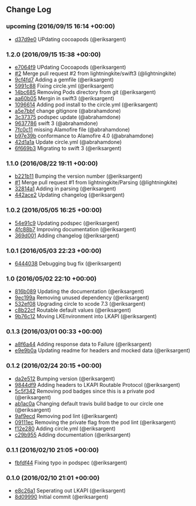 ## Change Log

### upcoming (2016/09/15 16:14 +00:00)
- [d37d9e0](https://github.com/lightningkite/LKAPI/commit/d37d9e017facfcf93344c04dafede8c1b24ceafb) UPdating cocoapods (@eriksargent)

### 1.2.0 (2016/09/15 15:38 +00:00)
- [e7064f9](https://github.com/lightningkite/LKAPI/commit/e7064f9c253a7e167d1dd0473dfc39467ad53fc3) UPdating Cocoapods (@eriksargent)
- [#2](https://github.com/LightningKite/LKAPI/pull/2) Merge pull request #2 from lightningkite/swift3 (@lightningkite)
- [9cf4fd7](https://github.com/lightningkite/LKAPI/commit/9cf4fd7e62ee95dfef411042353dc86bcaf6a0da) Adding a gemfile (@eriksargent)
- [5991c88](https://github.com/lightningkite/LKAPI/commit/5991c88fafd44618a102ffa571e0d103363db1fc) Fixing circle.yml (@eriksargent)
- [14bc685](https://github.com/lightningkite/LKAPI/commit/14bc685b8b2323b4cc091938872d8b7afb67cd2f) Removing Pods directory from git (@eriksargent)
- [aa60b05](https://github.com/lightningkite/LKAPI/commit/aa60b0579b2c30fb76ab35d7bb21428d81315937) Mergin in swift3 (@eriksargent)
- [1096614](https://github.com/lightningkite/LKAPI/commit/10966147b3e19ff7780b3475cc48d609d74c51e0) Adding pod install to the circle.yml (@eriksargent)
- [a5e7bbf](https://github.com/lightningkite/LKAPI/commit/a5e7bbf7eb886a427e8b559f76368f1052227267) change gitignore (@abrahamdone)
- [3c37375](https://github.com/lightningkite/LKAPI/commit/3c3737526ba38693165da925adeb9f7f705fe24a) podspec update (@abrahamdone)
- [9637786](https://github.com/lightningkite/LKAPI/commit/9637786628aa488254e47bbae5e4f1488ade9c40) swift 3 (@abrahamdone)
- [7fc0c11](https://github.com/lightningkite/LKAPI/commit/7fc0c11132e30a26dea47fed2019cd40587f5ee0) missing Alamofire file (@abrahamdone)
- [b97e39b](https://github.com/lightningkite/LKAPI/commit/b97e39b2e223f9924962bbb40c1afad8fe81c089) conformance to Alamofire 4.0 (@abrahamdone)
- [42d1a1a](https://github.com/lightningkite/LKAPI/commit/42d1a1ad2ab51f88f9b67fe1afe51363d8af9ab3) Update circle.yml (@abrahamdone)
- [6f669b3](https://github.com/lightningkite/LKAPI/commit/6f669b3202368247a3f19e578f224b833fafb810) Migrating to swift 3 (@eriksargent)

### 1.1.0 (2016/08/22 19:11 +00:00)
- [b221b11](https://github.com/lightningkite/LKAPI/commit/b221b1192796bbeab3ae34893a02fbb105de3a18) Bumping the version number (@eriksargent)
- [#1](https://github.com/LightningKite/LKAPI/pull/1) Merge pull request #1 from lightningkite/Parsing (@lightningkite)
- [32814a1](https://github.com/lightningkite/LKAPI/commit/32814a1df8e9e322fab20371881b369d5a007e72) Adding in parsing (@eriksargent)
- [442ace2](https://github.com/lightningkite/LKAPI/commit/442ace2a9127b6e8b326ec3838d04bd96618767a) Updating changelog (@eriksargent)

### 1.0.2 (2016/05/05 16:25 +00:00)
- [54e91c9](https://github.com/lightningkite/LKAPI/commit/54e91c986eebcd4d0ec6d8982058a6e70ec6d0c4) Updating podspec (@eriksargent)
- [4fc88b7](https://github.com/lightningkite/LKAPI/commit/4fc88b7ba50088b42eb7a7ecd24a8ba6f0b0d605) Improving documentation (@eriksargent)
- [369d001](https://github.com/lightningkite/LKAPI/commit/369d00151d0b23bb4205faaf4391fde2aab8ae4a) Adding changelog (@eriksargent)

### 1.0.1 (2016/05/03 22:23 +00:00)
- [6444038](https://github.com/lightningkite/LKAPI/commit/6444038b481408b692c166cfffd451eb3d8cbf40) Debugging bug fix (@eriksargent)

### 1.0 (2016/05/02 22:10 +00:00)
- [816b089](https://github.com/lightningkite/LKAPI/commit/816b089ec15b4602e790a7586cc850bba7132fa6) Updating the documentation (@eriksargent)
- [9ec199a](https://github.com/lightningkite/LKAPI/commit/9ec199aa5d5ff703e96361c2d0ee27a256911514) Removing unused dependency (@eriksargent)
- [532ef08](https://github.com/lightningkite/LKAPI/commit/532ef083bd792ae3f101647c1d7d7ee4caf8d003) Upgrading circle to xcode 7.3 (@eriksargent)
- [c8b22cf](https://github.com/lightningkite/LKAPI/commit/c8b22cfc899414c081dc96d03444c0cdfd762b63) Routable default values (@eriksargent)
- [9b76c12](https://github.com/lightningkite/LKAPI/commit/9b76c12f790a8289ff9280d065775215fd6f5056) Moving LKEnvironment into LKAPI (@eriksargent)

### 0.1.3 (2016/03/01 00:33 +00:00)
- [a8f6a44](https://github.com/lightningkite/LKAPI/commit/a8f6a44e35f6ed27e41c90cf12196773fc20a547) Adding response data to Failure (@eriksargent)
- [e9e9b0a](https://github.com/lightningkite/LKAPI/commit/e9e9b0a139edcb5ead15e13a5f50435d2791c932) Updating readme for headers and mocked data (@eriksargent)

### 0.1.2 (2016/02/24 20:15 +00:00)
- [da2e512](https://github.com/lightningkite/LKAPI/commit/da2e51212a27542f3ec04e2142d216c1f1bfb78e) Bumping version (@eriksargent)
- [9844df9](https://github.com/lightningkite/LKAPI/commit/9844df922003c2e5708ed87f3ff750423fd3bdff) Adding headers to LKAPI Routable Protocol (@eriksargent)
- [5c5f342](https://github.com/lightningkite/LKAPI/commit/5c5f342aee8a95ce32751c90989084dc0fa4c523) Removing pod badges since this is a private pod (@eriksargent)
- [ab1ac0a](https://github.com/lightningkite/LKAPI/commit/ab1ac0aca61ccf81b3ffc4a70598e55cb543846a) Changing default travis build badge to our circle one (@eriksargent)
- [9af9ecd](https://github.com/lightningkite/LKAPI/commit/9af9ecd51f62568859749d1378da092489647161) Removing pod lint (@eriksargent)
- [09111ec](https://github.com/lightningkite/LKAPI/commit/09111ecaf79fac9bae9172ce9fc40970b5469410) Removing the private flag from the pod lint (@eriksargent)
- [f12e280](https://github.com/lightningkite/LKAPI/commit/f12e28065d6ff9266b31ef84c1d7781d41afb9d0) Adding circle.yml (@eriksargent)
- [c29b955](https://github.com/lightningkite/LKAPI/commit/c29b955b593e43e6acfe69fc0c6c4722376ddcf5) Adding documentation (@eriksargent)

### 0.1.1 (2016/02/10 21:05 +00:00)
- [fbfdf44](https://github.com/lightningkite/LKAPI/commit/fbfdf44f6db235eeecf84c3aba751a84cddb6f96) Fixing typo in podspec (@eriksargent)

### 0.1.0 (2016/02/10 21:01 +00:00)
- [e8c26a1](https://github.com/lightningkite/LKAPI/commit/e8c26a186b605399d9009d2512b9d225dcdda9d5) Seperating out LKAPI (@eriksargent)
- [8d09990](https://github.com/lightningkite/LKAPI/commit/8d099906815f729c43035361ef4d40ae91e065ab) Initial commit (@eriksargent)